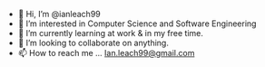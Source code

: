 - 👋 Hi, I’m @ianleach99
- 👀 I’m interested in Computer Science and Software Engineering 
- 🌱 I’m currently learning at work & in my free time.
- 💞️ I’m looking to collaborate on anything.
- 📫 How to reach me ... Ian.leach99@gmail.com

<!---
ianleach99/ianleach99 is a ✨ special ✨ repository because its `README.md` (this file) appears on your GitHub profile.
You can click the Preview link to take a look at your changes.
--->

